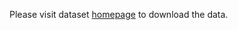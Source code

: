 Please visit dataset [homepage](https://www.kaggle.com/datasets/andrewteplov/car-object-detection) to download the data. 
